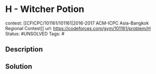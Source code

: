 # H - Witcher Potion

contest: [[CFICPC/101161/101161|2016-2017 ACM-ICPC Asia-Bangkok Regional Contest]]
url: https://codeforces.com/gym/101161/problem/H
Status: #UNSOLVED
Tags: #

## Description

## Solution

